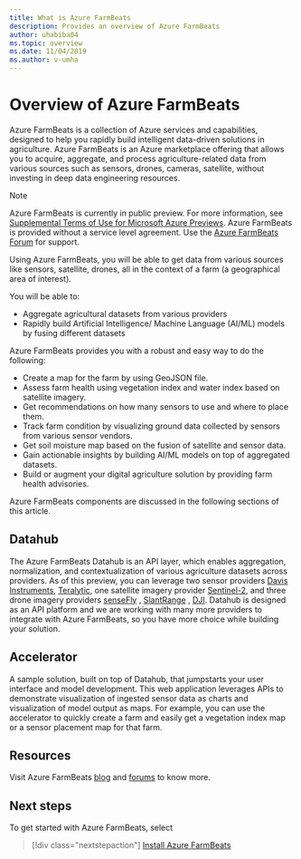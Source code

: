 ```yaml
---
title: What is Azure FarmBeats
description: Provides an overview of Azure FarmBeats
author: uhabiba04
ms.topic: overview
ms.date: 11/04/2019
ms.author: v-umha
---
```



# Overview of Azure FarmBeats

Azure FarmBeats is a collection of Azure services and capabilities, designed to help you rapidly build intelligent data-driven solutions in agriculture. Azure FarmBeats is an Azure marketplace offering that allows you to acquire, aggregate, and process agriculture-related data from various sources such as sensors, drones, cameras, satellite, without investing in deep data engineering resources.

> [!NOTE]
> Azure FarmBeats is currently in public preview. For more information, see [Supplemental Terms of Use for Microsoft Azure Previews](https://azure.microsoft.com/support/legal/preview-supplemental-terms/). Azure FarmBeats is provided without a service level agreement. Use the [Azure FarmBeats Forum](https://aka.ms/FarmBeatsMSDN ) for support.

Using Azure FarmBeats, you will be able to get data from various sources like sensors, satellite, drones, all in the context of a farm (a geographical area of interest).

You will be able to:

- Aggregate agricultural datasets from various providers
- Rapidly build Artificial Intelligence/ Machine Language (AI/ML) models by fusing different datasets

Azure FarmBeats provides you with a robust and easy way to do the following:

- Create a map for the farm by using GeoJSON file.
- Assess farm health using vegetation index and water index based on satellite imagery.
- Get recommendations on how many sensors to use and where to place them.
- Track farm condition by visualizing ground data collected by sensors from various sensor vendors.
- Get soil moisture map based on the fusion of satellite and sensor data.
- Gain actionable insights by building AI/ML models on top of aggregated datasets.
- Build or augment your digital agriculture solution by providing farm health advisories.

Azure FarmBeats components are discussed in the following sections of this article.

## Datahub

The Azure FarmBeats Datahub is an API layer, which enables aggregation, normalization, and contextualization of various agriculture datasets across providers. As of this preview, you can leverage two sensor providers [Davis Instruments](https://www.davisinstruments.com/product/enviromonitor-gateway/), [Teralytic](https://teralytic.com/), one satellite imagery provider [Sentinel-2](https://sentinel.esa.int/web/sentinel/home), and three drone imagery providers [senseFly](https://www.sensefly.com/) , [SlantRange](https://slantrange.com/) , [DJI](https://dji.com/). Datahub is designed as an API platform and we are working with many more providers to integrate with Azure FarmBeats, so you have more choice while building your solution.

## Accelerator

A sample solution, built on top of Datahub, that jumpstarts your user interface and model development. This web application leverages APIs to demonstrate visualization of ingested sensor data as charts and visualization of model output as maps. For example, you can use the accelerator to quickly create a farm and easily get a vegetation index map or a sensor placement map for that farm.

## Resources

Visit Azure FarmBeats [blog](https://aka.ms/AzureFarmBeats) and [forums](https://aka.ms/FarmBeatsMSDN) to know more.

## Next steps

To get started with Azure FarmBeats, select<br>
> [!div class="nextstepaction"]
> [Install Azure FarmBeats](install-azure-farmbeats.md)
